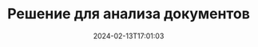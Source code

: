 ---
############################# Static ############################
layout: "family"
date:  2024-02-13T17:01:03
draft: false

product: "Parser"
product_tag: "parser"

lang: ru

############################# Head ############################
head_title: ".NET, Java, облачные API и приложения для онлайн-анализа документов"
head_description: "Получите комплексное решение для анализа документов для .NET, Java и облачных приложений. Извлекайте данные из форматов документов онлайн с помощью простой функции перетаскивания."

############################# Header ############################
title: "Решение для анализа документов"
description: |
  Надежный API для извлечения данных из различных форматов файлов.

  Анализируйте документы с минимальными усилиями по кодированию.

  Настройте результаты анализа.

############################# Supported Platforms ###############################
supported_platforms:
  enable: true
  head_title: "Выберите свою платформу"
  title: "Поддерживаемые платформы"
  description: "Библиотека GroupDocs.Parser поддерживает следующие операционные системы и платформы:"
  details_link_title: "Узнать больше"

  items:
    # items loop
    - title: ".NET"
      description: GroupDocs.Parser для .NET 
      color: "blue"
      tag: "net"
      link: "/parser/net/"
      features_link: "https://docs.groupdocs.com/parser/net/system-requirements/"
      features:
          # features loop
          - rows: "4"
            content: |
                    .NET Framework 4.6.2 or higher
                    .NET Core 2.0 or higher
                    .NET 6.0 or higher
      
          # features loop
          - rows: "1"
            content: |
                    Windows, Linux, Mac OS
      
          # features loop
          - rows: "3"
            content: |
                    Microsoft Visual Studio
                    JetBrains Rider
      
          # features loop
          - rows: "1"
            content: |
                    50+ file formats
      

    # items loop
    - title: "Java"
      description: GroupDocs.Parser для Java
      color: "red"
      tag: "java"
      link: "/parser/java/"
      features_link: "https://docs.groupdocs.com/parser/java/system-requirements/"
      features:
          # features loop
          - rows: "4"
            content: |
                    Java 8 or higher
                    Kotlin
      
          # features loop
          - rows: "1"
            content: |
                    Windows, Linux, Mac OS
      
          # features loop
          - rows: "3"
            content: |
                    IntelliJ IDEA
                    Eclipse
                    NetBeans
      
          # features loop
          - rows: "1"
            content: |
                    50+ file formats

############################# Features ###############################
features:
  enable: true
  title: "Набор функций GroupDocs.Parser"
  description: "API для анализа данных по PDF, Word, Excel и другим."

  items:
    # items loop
    - icon: "text"
      title: "Извлечь текст"
      content: "Извлекайте текстовую информацию из файлов различных форматов."

    # items loop
    - icon: "image"
      title: "Извлечение изображений"
      content: "Извлекайте визуальный контент из различных источников."

    # items loop
    - icon: "template"
      title: "Парсить данные по шаблонам"
      content: "Создавайте собственные шаблоны и используйте их для анализа конкретной информации."

    # items loop
    - icon: "pdf"
      title: "Анализ форм PDF"
      content: "PDF Формы представляют собой цифровые документы с заполняемыми полями для взаимодействия с пользователем."

############################# Code Samples ###############################
code_samples:
  enable: true
  title: "Примеры кода GroupDocs.Parser"
  description: "Некоторые варианты использования типичных операций GroupDocs.Parser в C# и Java."

  items:
    # items loop
    - title: "Как извлечь текст из документов PDF"
      content: "GroupDocs.Parser API позволяет разработчикам C# легко извлекать текст из документов, выполнив несколько простых шагов."
      samples:
          # samples loop
          - language: "C#"
            color: "blue"
            content: |
              <pre>
              // Create an instance of Parser class
              using (var parser = new Parser(fileName))
              {
                  // Extract a text into the reader
                  using (var textReader = parser.GetText())
                  {
                      // Print a text from the document
                      Console.WriteLine(textReader?.ReadToEnd());
                  }
              }
              </pre>
          # samples loop
          - language: "Java"
            color: "red"
            content: |
              <pre>
              // Create an instance of Parser class
              try (Parser parser = new Parser(fileName)) {
                  // Extract a text into the reader
                  try (TextReader reader = parser.getText()) {
                      // Print a text from the document
                      System.out.println(reader == null 
                              ? "" 
                              : reader.readToEnd());
                  }
              }
              <pre>

############################# Supported Formats ###############################
formats:
  enable: true
  title: "Поддерживается более 50 форматов файлов"
  description: "GroupDocs.Parser позволяет выполнять операции синтаксического анализа в различных семействах форматов."

############################# Metrics ###############################
metrics:
  enable: false
  title: "Подробные показатели и статистические данные"
  description: "Изучите тщательный анализ наших ключевых показателей, предлагающий комплексные показатели и статистическую информацию о наших достижениях, влиянии и расширении."

  items:
    # items loop
    - number: "50+"
      title: "Поддерживаемые форматы"
      content: "API поддерживает более 50 наиболее широко используемых форматов файлов и документов."

    # items loop
    - number: "700k"
      title: "NuGet загрузок"
      content: "GroupDocs.Parser for .NET получил более 800 тысяч загрузок через менеджер пакетов NuGet."

    # items loop
    - number: "15k"
      title: "Загрузки Maven"
      content: "GroupDocs.Parser for Java накопил более 15 тысяч загрузок из нашего репозитория Maven."


############################# Customers ###############################
customers:
  enable: true
  title: "Наши счастливые клиенты"
  description: "Библиотеки GroupDocs используются всемирно известными и выдающимися брендами по всему миру."

  items:
    # items loop
    - title: "BenQ Corporation"
      logo: "benq"
      
    # items loop
    - title: "Nasdaq Stock Market"
      logo: "nasdaq"
      
    # items loop
    - title: "AT&T Inc."
      logo: "att"
      
    # items loop
    - title: "Customer logo AstraZeneca"
      logo: "astrazeneca"
      
    # items loop
    - title: "Central Bank of Argentina"
      logo: "argentinacentralbank"
      
    # items loop
    - title: "Roche Holding AG"
      logo: "roche"
      
    # items loop
    - title: "Capita"
      logo: "capita"
      
    # items loop
    - title: "Axa S.A."
      logo: "axa"
      
    # items loop
    - title: "Instructure Inc."
      logo: "instructure"
      
    # items loop
    - title: "Wipro"
      logo: "wipro"


############################# Actions ###############################
actions:
  enable: true
  title: "Готовы начать?"
  description: "Попробуйте функции GroupDocs.Parser бесплатно на своей платформе."

  items:
    # items loop
    - title: ".NET"
      color: "blue"
      link: "/parser/net/"

    # items loop
    - title: "Java"
      color: "red"
      link: "/parser/java/"   

############################# FAQ ###############################
faq:
  enable: true
  title: "Часто задаваемые вопросы"
  description: "Ответы на наиболее часто задаваемые вопросы."

  items:
    # items loop
    - question: "Требуется ли библиотеке GroupDocs.Parser какое-либо другое стороннее программное обеспечение для управления документами?"
      answer: "GroupDocs.Parser не требует установки какого-либо внешнего программного обеспечения, например Adobe Acrobat, Microsoft Office или любого другого."

    # items loop
    - question: "Могу ли я опробовать библиотеку GroupDocs.Parser перед ее покупкой?"
      answer: "Да, вы можете попробовать GroupDocs.Parser без покупки лицензии. После установки без лицензии библиотека работает в пробном режиме. В этом режиме к полученному документу добавляются пробные значки, и он обрезается до первых трех страниц. Если вы хотите протестировать GroupDocs.Parser без ограничений пробной версии, вы также можете запросить 30-дневную временную лицензию. Более подробную информацию см. [purchase.groupdocs.com/temporary-license/](https://purchase.groupdocs.com/temporary-license/)"

    # items loop
    - question: "Какие лицензии у вас есть?"
      answer: "Мы предлагаем несколько типов лицензий, соответствующих потребностям конкретных разработчиков или компаний. Типы лицензий зависят от количества разработчиков, количества расположений сайтов разработчиков и от того, нужно ли вам доставлять наш SDK/API конечным клиентам. Альтернативно вы можете выбрать лимитные лицензии, основанные на ежемесячном использовании продукта. Узнайте больше на [purchase.groupdocs.com/policies/](https://purchase.groupdocs.com/policies/)"

############################# Cloud Links ###############################
cloud_links:
  enable: true
  title: "GroupDocs.Parser API с минимальным кодом"
  description: "Включите возможности синтаксического анализа документов в любое приложение с помощью нашего облачного API REST."
  
  items:
    # items loop
    - title: "GroupDocs.Parser Cloud for cURL"
      content: "Команды cURL для RESTfull анализатора документов Cloud API для анализа документов в широком спектре поддерживаемых популярных форматов файлов."
      icon: "groupdocs_parser-for-curl"
      link: "https://products.groupdocs.cloud/parser/curl"

    # items loop
    - title: "GroupDocs.Parser Cloud for .NET"
      content: "Извлекайте изображения, текст, информацию о документе или даже анализируйте любой документ по пользовательскому шаблону в приложениях Microsoft .NET."
      icon: "groupdocs_parser-for-net"
      link: "https://products.groupdocs.cloud/parser/net"

    # items loop
    - title: "GroupDocs.Parser Cloud for Java"
      content: "Cloud SDK для разработчиков Java для анализа документов, извлечения информации о документах и ​​данных в приложениях на основе Java."
      icon: "groupdocs_parser-for-java"
      link: "https://products.groupdocs.cloud/parser/java"

############################# App links ###############################
app_links:
  enable: true
  title: "GroupDocs.Parser NoCode-приложения"
  description: "Веб-приложение, позволяющее выполнять анализ файлов более чем 50 популярных форматов прямо в браузере."

  items:
    # items loop
    - title: "GroupDocs.Parser Total"
      content: "Бесплатное онлайн-приложение для анализа Word, Excel, PowerPoint, PDF и более 30 типов документов."
      icon: "groupdocs_parser-app"
      link: "https://products.groupdocs.app/parser/total"

    # items loop
    - title: "GroupDocs.Parser DOCX"
      content: "Анализируйте документы Word непосредственно в веб-браузере для извлечения изображений, текста или метаданных."
      icon: "groupdocs_words-app"
      link: "https://products.groupdocs.app/parser/docx"

    # items loop
    - title: "GroupDocs.Parser PDF"
      content: "Бесплатное приложение для анализа PDF, которое работает на любой платформе или устройстве без каких-либо ограничений."
      icon: "groupdocs_pdf-app"
      link: "https://products.groupdocs.app/parser/pdf"     


---
